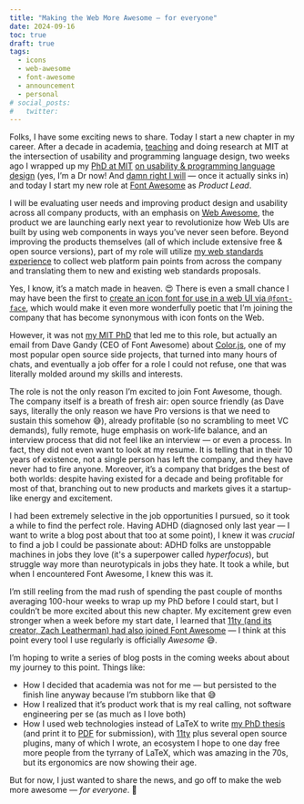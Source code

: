 ```yaml
---
title: "Making the Web More Awesome — for everyone"
date: 2024-09-16
toc: true
draft: true
tags:
  - icons
  - web-awesome
  - font-awesome
  - announcement
  - personal
# social_posts:
#   twitter:
---
```


Folks, I have some exciting news to share.
Today I start a new chapter in my career.
After a decade in academia, [teaching](https://designftw.mit.edu) and doing research at MIT at the intersection of usability and programming language design,
two weeks ago I wrapped up my [PhD at MIT](../../2014/02/im-going-to-mit/) [on usability & programming language design](https://phd.verou.me)
(yes, I’m a Dr now! And [damn right I will](https://www.nytimes.com/2018/06/28/opinion/women-dont-back-down-online.html) — once it actually sinks in)
and today I start my new role at [Font Awesome](https://fontawesome.com) as _Product Lead_.

I will be evaluating user needs and improving product design and usability across all company products,
with an emphasis on [Web Awesome](https://www.kickstarter.com/projects/fontawesome/web-awesome),
the product we are launching early next year to revolutionize how Web UIs are built by using web components in ways you’ve never seen before.
Beyond improving the products themselves (all of which include extensive free & open source versions),
part of my role will utilize [my web standards experience](/specs) to collect web platform pain points from across the company and translating them to new and existing web standards proposals.

Yes, I know, it’s a match made in heaven. 😍
There is even a small chance I may have been the first to [create an icon font for use in a web UI via `@font-face`](../../2010/02/iphone-keyboard-with-css3-no-images/),
which would make it even more wonderfully poetic that I’m joining the company that has become synonymous with icon fonts on the Web.

However, it was not [my MIT PhD](https://phd.verou.me) that led me to this role,
but actually an email from Dave Gandy (CEO of Font Awesome) about [Color.js](https://colorjs.io),
one of my most popular open source side projects,
that turned into many hours of chats,
and eventually a job offer for a role I could not refuse, one that was literally molded around my skills and interests.

The role is not the only reason I’m excited to join Font Awesome, though.
The company itself is a breath of fresh air:
open source friendly (as Dave says, literally the only reason we have Pro versions is that we need to sustain this somehow 😅),
already profitable (so no scrambling to meet VC demands),
fully remote, huge emphasis on work-life balance, and an interview process that did not feel like an interview — or even a process.
In fact, they did not even want to look at my resume.
It is telling that in their 10 years of existence, not a single person has left the company, and they have never had to fire anyone.
Moreover, it’s a company that bridges the best of both worlds: despite having existed for a decade and being profitable for most of that,
branching out to new products and markets gives it a startup-like energy and excitement.

I had been extremely selective in the job opportunities I pursued, so it took a while to find the perfect role.
Having ADHD (diagnosed only last year — I want to write a blog post about that too at some point),
I knew it was _crucial_ to find a job I could be passionate about:
ADHD folks are unstoppable machines in jobs they love (it's a superpower called _hyperfocus_),
but struggle way more than neurotypicals in jobs they hate.
It took a while, but when I encountered Font Awesome, I knew this was it.

I’m still reeling from the mad rush of spending the past couple of months averaging 100-hour weeks to wrap up my PhD before I could start,
but I couldn’t be more excited about this new chapter.
My excitement grew even stronger when a week before my start date, I learned that [11ty (and its creator, Zach Leatherman) had also joined Font Awesome](https://www.11ty.dev/blog/eleventy-font-awesome/)
— I think at this point every tool I use regularly is officially _Awesome_ 😅.

I’m hoping to write a series of blog posts in the coming weeks about about my journey to this point.
Things like:
- How I decided that academia was not for me — but persisted to the finish line anyway because I’m stubborn like that 😅
- How I realized that it’s product work that is my real calling, not software engineering per se (as much as I love both)
- How I used web technologies instead of LaTeX to write [my PhD thesis](https://phd.verou.me) (and print it to [PDF](https://phd.verou.me/thesis.pdf) for submission), with [11ty](https://11ty.dev) plus several open source plugins, many of which I wrote, an ecosystem I hope to one day free more people from the tyrrany of LaTeX, which was amazing in the 70s, but its ergonomics are now showing their age.

But for now, I just wanted to share the news, and go off to make the web more awesome — _for everyone_. 🚀


